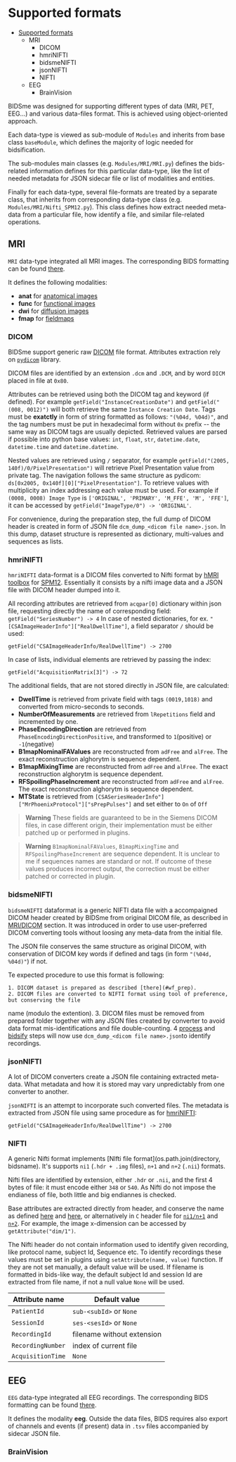 # Supported formats

- [Supported formats](#supported-formats)
	- [<a name="mri"></a> MRI](#-mri)
		- [<a name="dicom"></a> DICOM](#-dicom)
		- [<a name="hmriNIFTI"></a> hmriNIFTI](#-hmrinifti)
		- [<a name="bidsmeNIFTI"></a> bidsmeNIFTI](#-bidsmenifti)
		- [<a name=jsonNIFTI></a> jsonNIFTI](#-jsonnifti)
		- [<a name=NIFTI> </a> NIFTI](#-nifti)
	- [<a name="eeg"></a>EEG](#eeg)
		- [<a name="BV"></a>BrainVision](#brainvision)

BIDSme was designed for supporting different types of data (MRI, PET, EEG...)
and various data-files format. This is achieved using object-oriented approach.

Each data-type is viewed as sub-module of `Modules` and inherits from base class
`baseModule`, which defines the majority of logic needed for bidsification.

The sub-modules main classes (e.g. `Modules/MRI/MRI.py`) defines the bids-related 
information defines for this particular data-type, like the list of needed metadata for
JSON sidecar file or list of modalities and entities.

Finally for each data-type, several file-formats are treated by a separate class, that 
inherits from corresponding data-type class (e.g. `Modules/MRI/Nifti_SPM12.py`).
This class defines how extract needed meta-data from a particular file, how identify
a file, and similar file-related operations.	

## <a name="mri"></a> MRI

`MRI` data-type integrated all MRI images. The corresponding BIDS formatting can be
found [there](https://bids-specification.readthedocs.io/en/stable/04-modality-specific-files/01-magnetic-resonance-imaging-data.html).

It defines the following modalities:
- **anat** for [anatomical images](https://bids-specification.readthedocs.io/en/stable/04-modality-specific-files/01-magnetic-resonance-imaging-data.html#anatomy-imaging-data)
- **func** for [functional images](https://bids-specification.readthedocs.io/en/stable/04-modality-specific-files/01-magnetic-resonance-imaging-data.html#task-including-resting-state-imaging-data)
- **dwi** for [diffusion images](https://bids-specification.readthedocs.io/en/stable/04-modality-specific-files/01-magnetic-resonance-imaging-data.html#diffusion-imaging-data)
- **fmap** for [fieldmaps](https://bids-specification.readthedocs.io/en/stable/04-modality-specific-files/01-magnetic-resonance-imaging-data.html#fieldmap-data)

### <a name="dicom"></a> DICOM

BIDSme support generic raw [DICOM](https://www.dicomstandard.org/) file format. 
Attributes extraction rely on [`pydicom`](https://pydicom.github.io/pydicom/stable/index.html) library.

DICOM files are identified by an extension `.dcm` and `.DCM`, and by word `DICM` placed in file at  `0x80`.

Attributes can be retrieved using both the DICOM tag and keyword (if defined).
For example `getField("InstanceCreationDate")` and `getField("(008, 0012)")` will both retrieve the same 
`Instance Creation Date`.
Tags must be **exatctly** in form of string formatted as follows: `"(%04d, %04d)"`, and the tag numbers
must be put in hexadecimal form without `0x` prefix -- the same way as DICOM tags are usually depicted.
Retrieved values are parsed if possible into python base values: `int`, `float`, `str`, `datetime.date`, 
`datetime.time` and `datetime.datetime`.

Nested values are retrieved using `/` separator, for example `getField("(2005, 140f)/0/PixelPresentation")` 
will retrieve Pixel Presentation value from private tag.
The navigation follows the same structure as pydicom: `ds[0x2005, 0x140f][0]["PixelPresentation"]`.
To retrieve values with multiplicity an index addressing each value must be used.
For example if `(0008, 0008) Image Type` is `['ORIGINAL', 'PRIMARY', 'M_FFE', 'M', 'FFE']`,
it can be accessed by `getField("ImageType/0") -> 'ORIGINAL'`. 

For convenience, during the preparation step, the full dump of DICOM header is created in form of JSON file
`dcm_dump_<dicom file name>.json`. 
In this dump, dataset structure is represented as dictionary, multi-values and sequences as lists.

### <a name="hmriNIFTI"></a> hmriNIFTI

`hmriNIFTI` data-format is a DICOM files converted to Nifti format by 
[hMRI toolbox](https://www.sciencedirect.com/science/article/pii/S1053811919300291) for 
[SPM12](https://www.fil.ion.ucl.ac.uk/spm/software/spm12/). 
Essentially it consists by a nifti image data and a JSON file with DICOM header dumped into it.

All recording attributes are retrieved from `acqpar[0]` dictionary within json file,
requesting directly the name of corresponding field: `getField("SeriesNumber") -> 4`
In case of nested dictionaries, for ex. `"[CSAImageHeaderInfo"]["RealDwellTime"]`,
a field separator `/` should be used: 
```
getField("CSAImageHeaderInfo/RealDwellTime") -> 2700
```
In case of lists, individual elements are retrieved by passing the index:
```
getField("AcquisitionMatrix[3]") -> 72
```

The additional fields, that are not stored directly in JSON file, are calculated:
- **DwellTime** is retrieved from private field with tags `(0019,1018)` and converted from 
micro-seconds to seconds. 
- **NumberOfMeasurements** are retrieved from `lRepetitions` field and incremented by one.
- **PhaseEncodingDirection** are retrieved from `PhaseEncodingDirectionPositive`, and transformed 
to `1`(positive) or `-1`(negative)
- **B1mapNominalFAValues** are reconstructed from `adFree` and `alFree`. The exact reconstruction 
alghorytm is sequence dependent. 
- **B1mapMixingTime** are reconstructed from `adFree` and `alFree`. The exact reconstruction 
alghorytm is sequence dependent. 
- **RFSpoilingPhaseIncrement** are reconstructed from `adFree` and `alFree`. The exact reconstruction 
alghorytm is sequence dependent.
- **MTState** is retrieved from `[CSASeriesHeaderInfo"]["MrPhoenixProtocol"]["sPrepPulses"]` and set either 
to `On` of `Off`

> **Warning** These fields are guaranteed to be in the Siemens DICOM files, in case different origin, their
implementation must be either patched up or performed in plugins.

> **Warning** `B1mapNominalFAValues`, `B1mapMixingTime` and `RFSpoilingPhaseIncrement` are sequence
dependent. It is unclear to me if sequences names are standard or not. If outcome of these values produces
incorrect output, the correction must be either patched or corrected in plugin.

### <a name="bidsmeNIFTI"></a> bidsmeNIFTI

`bidsmeNIFTI` dataformat is a generic NIFTI data file with a accompaigned DICOM header created
by BIDSme from original DICOM file, as described in [MRI/DICOM](#dicom) section.
It was introduced in order to use user-preferred DICOM converting tools without loosing any meta-data
from the initial file.

The JSON file conserves the same structure as original DICOM, with conservation of DICOM key words
if defined and tags (in form `"(%04d, %04d)"`) if not.

Te expected procedure to use this format is following:

	1. DICOM dataset is prepared as described [there](#wf_prep).
	2. DICOM files are converted to NIFTI format using tool of preference, but conserving the file
name (modulo the extention).
	3. DICOM files must be removed from prepared folder together with any JSON files created by 
converter to avoid data format mis-identifications and file double-counting.
	4 [process](#wf_process) and [bidsify](#wf_bidsify) steps will now use 
`dcm_dump_<dicom file name>.json`to identify recordings.

### <a name=jsonNIFTI></a> jsonNIFTI

A lot of DICOM converters create a JSON file containing extracted meta-data. 
What metadata and how it is stored may vary unpredictably from one converter to another.

`jsonNIFTI` is an attempt to incorporate such converted files. 
The metadata is extracted from JSON file using same procedure as for [hmriNIFTI](#hmriNIFTI):
```
getField("CSAImageHeaderInfo/RealDwellTime") -> 2700
```

### <a name=NIFTI> </a> NIFTI

A generic Nifti format implements [NIfti file format](os.path.join(directory, bidsname).
It's supports `ni1` (`.hdr + .img` files), `n+1` and `n+2` (`.nii`) formats.

Nifti files are identified by extension, either `.hdr` or `.nii`, and 
the first 4 bytes of file: it must encode either `348` or `540`. 
As Nifti do not impose the endianess of file, both little and big 
endiannes is checked.

Base attributes are extracted directly from header, and conserve 
the name as defined
[here](https://brainder.org/2012/09/23/the-nifti-file-format/)
and [here](https://brainder.org/2015/04/03/the-nifti-2-file-format/),
or alternatively in `C` header file for 
[`ni1/n+1`](https://nifti.nimh.nih.gov/pub/dist/src/niftilib/nifti1.h)
and [`n+2`](https://nifti.nimh.nih.gov/pub/dist/doc/nifti2.h).
For example, the image x-dimension can be accessed by
`getAttribute("dim/1")`.

The Nifti header do not contain information used to identify given
recording, like protocol name, subject Id, Sequence etc.
To identify recordings these values must be set in plugins using
`setAttribute(name, value)` function.
If they are not set manually, a default value will be used.
If filename is formatted in bids-like way, the default subject Id 
and session Id are extracted from file name, if not a null value `None`
will be used.

|Attribute name| Default value|
|--------------------|------------------|
|`PatientId`			| `sub-<subId>` or `None` |
|`SessionId`			| `ses-<sesId>` or `None` |
|`RecordingId`		| filename without extension |
|`RecordingNumber`	| index of current file |
|`AcquisitionTime`		| `None`|


## <a name="eeg"></a>EEG

`EEG` data-type integrated all EEG recordings. 
The corresponding BIDS formatting can be
found [there](https://bids-specification.readthedocs.io/en/stable/04-modality-specific-files/03-electroencephalography.html).

It defines the modality **eeg**.
Outside the data files, BIDS requires also export of channels and events
(if present) data in `.tsv` files accompanied by sidecar JSON file.

### <a name="BV"></a>BrainVision